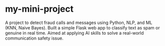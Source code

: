 # my-mini-project
A project to detect fraud calls and messages using Python, NLP, and ML (KNN, Naive Bayes). Built a simple Flask web app to classify text as spam or genuine in real time. Aimed at applying AI skills to solve a real-world communication safety issue.
